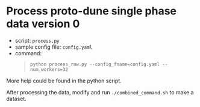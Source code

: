 # Process proto-dune single phase data version 0
- script: `process.py`
- sample config file: `config.yaml`
- command:
  > `python process_raw.py --config_fname=config.yaml --num_workers=32`

More help could be found in the python script.

After processing the data, modify and run `./combined_command.sh` to make a dataset.
